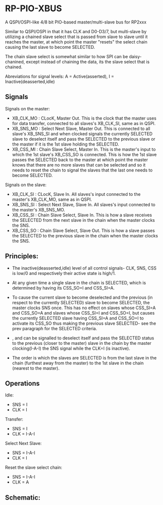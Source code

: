 # RP-PIO-XBUS

A QSPI/OSPI-like 4/8 bit PIO-based master/multi-slave bus for RP2xxx

Similar to QSPI/OSPI in that it has CLK and D0-D3/7, but multi-slave by utilizing a chained slave select that is passed from slave to slave until it reaches the master, at which point the master "resets" the select chain causing the last slave to become SELECTED.

The chain slave select is somewhat similar to how SPI can be daisy-chanined, except instead of chaining the data, its the slave select that is chained.

Abreviations for signal levels: A = Active(asserted), I = Inactive(deasserted,idle)

## Signals

Signals on the master:
* XB_CLK_MO : CLocK, Master Out. This is the clock that the master uses for data transfer, connected to all slaves's XB_CLK_SI, same as in QSPI.
* XB_SNS_MO : Select Next Slave, Master Out. This is connected to all slave's XB_SNS_SI and when clocked signals the currently SELECTED slave to deselect itself and pass the SELECTED to the previous slave or the master if it is the 1st slave holding the SELECTED.
* XB_CSS_MI : Chain Slave Select, Master In. This is the master's input to which the 1st slave's XB_CSS_SO is connected. This is how the 1st slave passes the SELECTED back to the master at which point the master knows that there are no more slaves that can be selected and so it needs to reset the chain to signal the slaves that the last one needs to become SELECTED.

Signals on the slave:
* XB_CLK_SI : CLocK, Slave In. All slaves's input connected to the master's XB_CLK_MO, same as in QSPI.
* XB_SNS_SI : Select Next Slave, Slave In. All slaves's input connected to the master's XB_SNS_MO.
* XB_CSS_SI : Chain Slave Select, Slave In. This is how a slave receives the SELECTED from the next slave in the chain when the master clocks the SNS.
* XB_CSS_SO : Chain Slave Select, Slave Out. This is how a slave passes the SELECTED to the previous slave in the chain when the master clocks the SNS.

## Principles:

* The inactive(deasserted,idle) level of all control signals- CLK, SNS, CSS is low/0 and respectively their active state is high/1.

* At any given time a single slave in the chain is SELECTED, which is determined by having its CSS_SO=I and CSS_SI=A.

* To cause the current slave to become deselected and the previous (in respect to the currently SELECTED) slave to become SELECTED, the master clocks SNS once. This has no effect on slaves whose CSS_SI=A and CSS_SO=A and slaves whose CSS_SI=I and CSS_SO=I, but causes the currently SELECTED slave having CSS_SI=A and CSS_SO=I to activate its CSS_SO thus making the previous slave SELECTED- see the prev paragraph for the SELECTED criteria.

*   , and can be signalled to deselect itself and pass the SELECTED status to the previous (closer to the master) slave in the chain by the master clocking(I-A-I) the SNS signal while the CLK=I (is inactive).

* The order is which the slaves are SELECTED is from the last slave in the chain (furthest away from the master) to the 1st slave in the chain (nearest to the master).

## Operations 

Idle:
 * SNS = I
 * CLK = I

Transfer:
 * SNS = I
 * CLK = I-A-I

Select Next Slave:
 * SNS = I-A-I
 * CLK = I

Reset the slave select chain:
 * SNS = I-A-I
 * CLK = A

## Schematic:

